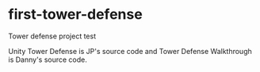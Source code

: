 # first-tower-defense
Tower defense project test

Unity Tower Defense is JP's source code and Tower Defense Walkthrough is Danny's source code.
